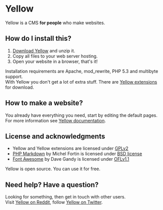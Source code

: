 Yellow
======

Yellow is a CMS **for people** who make websites.

How do I install this?
----------------------
1. [Download Yellow](https://github.com/markseu/yellowcms/archive/master.zip) and unzip it.  
2. Copy all files to your web server hosting.  
3. Open your website in a browser, that's it!

Installation requirements are Apache, mod_rewrite, PHP 5.3 and multibyte support.  
With Yellow you don't get a lot of extra stuff. There are [Yellow extensions](https://github.com/markseu/yellowcms-extensions/blob/master/README.md) for download.

How to make a website?
----------------------
You already have everything you need, start by editing the default pages.  
For more information see [Yellow documentation](https://github.com/markseu/yellowcms-extensions/blob/master/documentation/README.md).

License and acknowledgments
---------------------------
* Yellow and Yellow extensions are licensed under [GPLv2](http://www.gnu.org/licenses/old-licenses/gpl-2.0.html)
* [PHP Markdown](https://github.com/michelf/php-markdown) by Michel Fortin is licensed under [BSD license](http://opensource.org/licenses/BSD-3-Clause)
* [Font Awesome](https://github.com/FortAwesome/Font-Awesome) by Dave Gandy is licensed under [OFLv1.1](http://opensource.org/licenses/OFL-1.1)

Yellow is open source. You can use it for free.

Need help? Have a question?
---------------------------
Looking for something, then get in touch with other users.  
Visit [Yellow on Reddit](http://www.reddit.com/r/yellowcms/), 
follow [Yellow on Twitter](https://twitter.com/yellowcms).